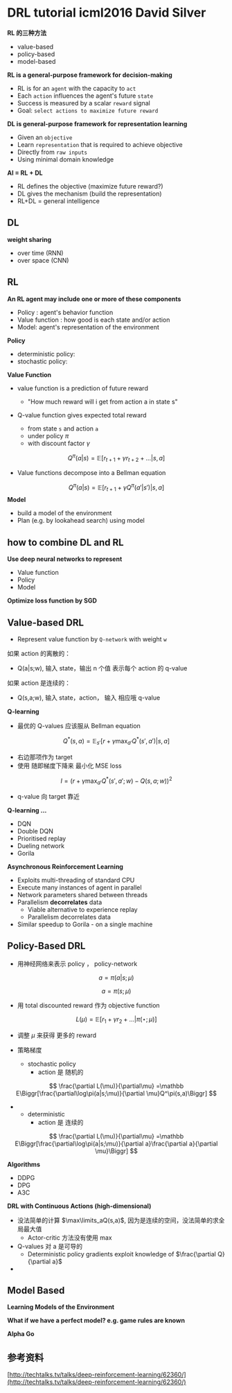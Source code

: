 # DRL tutorial icml2016  David Silver

**RL 的三种方法**

* value-based
* policy-based
* model-based



**RL is a general-purpose framework for decision-making**

* RL is for an `agent` with the capacity to `act`
* Each `action` influences the agent's future `state`
* Success is measured by a scalar `reward` signal
* Goal: `select actions to maximize future reward`



**DL is general-purpose framework for representation learning**

* Given an `objective`
* Learn `representation` that is required to achieve objective
* Directly from `raw inputs`
* Using minimal domain knowledge



**AI = RL + DL**

* RL defines the objective (maximize future reward?)
* DL gives the mechanism (build the representation)
* RL+DL = general intelligence



## DL

**weight sharing**

* over time (RNN)
* over space (CNN)



## RL

**An RL agent may include one or more of these components**

* Policy : agent's behavior function
* Value function : how good is each state and/or action
* Model: agent's representation of the environment

**Policy**

* deterministic policy: 
* stochastic policy: 

**Value Function**

* value function is a prediction of future reward

  * "How much reward will i get from action a in state s"
* Q-value function gives expected total reward
  * from state `s` and action `a`
  * under policy $\pi$
  * with discount factor $\gamma$


$$
Q^{\pi}(a|s) = \mathbb E\Biggr[r_{t+1}+\gamma r_{t+2}+...\Bigr|s,a\Biggr]
$$

* Value functions decompose into a Bellman equation


$$
Q^{\pi}(a|s) = \mathbb E\Biggr[r_{t+1}+\gamma Q^\pi(a'|s')\Bigr|s,a\Biggr]
$$
**Model**

* build a model of the environment
* Plan (e.g. by lookahead search) using model



## how to combine DL and RL

**Use deep neural networks to represent**

* Value function
* Policy
* Model



**Optimize loss function by SGD**



## Value-based DRL

* Represent value function by `Q-network` with weight `w`

如果 action 的离散的：

* Q(a|s;w), 输入 state，输出 n 个值 表示每个 action 的 q-value

如果 action 是连续的：

* Q(s,a;w), 输入 state，action， 输入 相应哦 q-value



**Q-learning**

* 最优的 Q-values 应该服从 Bellman equation

$$
Q^*(s,a) = \mathbb E_{s'}\Biggr[r+\gamma \max_{a'}Q^*(s',a')\Bigr|s,a\Biggr]
$$

* 右边那项作为 target
* 使用 随即梯度下降来 最小化 MSE loss


$$
I=\Biggr(r+\gamma \max_{a'}Q^*(s',a';w)-Q(s,a;w)\Biggr)^2
$$

* q-value 向 target 靠近



**Q-learning ...**

* DQN
* Double DQN
* Prioritised replay
* Dueling network
* Gorila



**Asynchronous Reinforcement Learning**

* Exploits multi-threading of standard CPU
* Execute many instances of agent in parallel
* Network parameters shared between threads
* Parallelism **decorrelates** data
  * Viable alternative to experience replay
  * Parallelism decorrelates data
* Similar speedup to Gorila - on a single machine



## Policy-Based DRL

* 用神经网络来表示 policy ， policy-network

$$
a = \pi(a|s;\mu) 
$$

$$
a=\pi(s;\mu)
$$

* 用 total discounted reward 作为 objective function



$$
L(\mu) = \mathbb E\Biggr[r_1+\gamma r_2+...\Bigr|\pi(\star;\mu)\Biggr]
$$

* 调整 $\mu$ 来获得 更多的 reward



* 策略梯度
  * stochastic policy
    * action 是 随机的


$$
\frac{\partial L(\mu)}{\partial\mu} =\mathbb E\Biggr[\frac{\partial\log\pi(a|s;\mu)}{\partial \mu}Q^\pi(s,a)\Biggr]
$$



* 
  * deterministic
    * action 是 连续的


$$
\frac{\partial L(\mu)}{\partial\mu} =\mathbb E\Biggr[\frac{\partial\log\pi(a|s;\mu)}{\partial a}\frac{\partial a}{\partial \mu}\Biggr]
$$


**Algorithms**

* DDPG
* DPG
* A3C



**DRL with Continuous Actions (high-dimensional)**

* 没法简单的计算 $\max\limits_aQ(s,a)$, 因为是连续的空间，没法简单的求全局最大值
  * Actor-critic 方法没有使用 $\max$
* Q-values 对 a 是可导的
  * Deterministic policy gradients exploit knowledge of $\frac{\partial Q}{\partial a}$
* ​



## Model Based

**Learning Models of the Environment**

**What if we have a perfect model? e.g. game rules are known**



**Alpha Go**





## 参考资料

[http://techtalks.tv/talks/deep-reinforcement-learning/62360/](http://techtalks.tv/talks/deep-reinforcement-learning/62360/)

